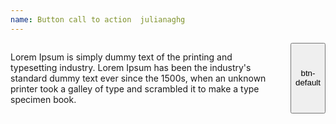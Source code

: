 ```yaml
---
name: Button call to action  julianaghg
---
```


<div class="row">
  <div class="columns three">
      <!-- <h4><a href="#">call to action</a></h4>-->
      <p>Lorem Ipsum is simply dummy text of the printing and typesetting industry. Lorem Ipsum has been the industry's standard dummy text ever since the 1500s, when an unknown printer took a galley of type and scrambled it to make a type specimen book.</p>
      <button type="button" class="btn btn-default">btn-default</button>
    </div>
 </div>